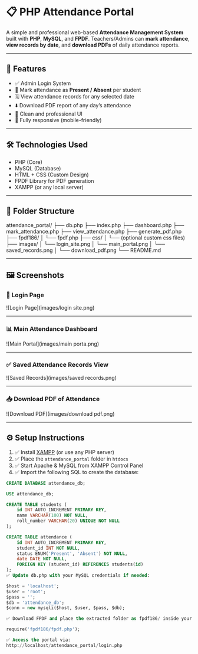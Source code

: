 # 📋 PHP Attendance Portal

A simple and professional web-based **Attendance Management System** built with **PHP**, **MySQL**, and **FPDF**. Teachers/Admins can **mark attendance**, **view records by date**, and **download PDFs** of daily attendance reports.

---

## 🚀 Features

- ✅ Admin Login System
- 📅 Mark attendance as **Present / Absent** per student
- 🗓 View attendance records for any selected date
- ⬇️ Download PDF report of any day’s attendance
- 🎨 Clean and professional UI
- 📱 Fully responsive (mobile-friendly)

---

## 🛠 Technologies Used

- PHP (Core)
- MySQL (Database)
- HTML + CSS (Custom Design)
- FPDF Library for PDF generation
- XAMPP (or any local server)

---

## 📂 Folder Structure

attendance_portal/
├── db.php
├── index.php
├── dashboard.php
├── mark_attendance.php
├── view_attendance.php
├── generate_pdf.php
├── fpdf186/
│ └── fpdf.php
├── css/
│ └── (optional custom css files)
├── images/
│ └── login_site.png
│ └── main_portal.png
│ └── saved_records.png
│ └── download_pdf.png
└── README.md


---

## 🖼 Screenshots

### 🔐 Login Page
![Login Page](images/login site.png)

---

### 📊 Main Attendance Dashboard
![Main Portal](images/main porta.png)

---

### ✅ Saved Attendance Records View
![Saved Records](images/saved records.png)

---

### 📥 Download PDF of Attendance
![Download PDF](images/download pdf.png)

---

## ⚙️ Setup Instructions

1. ✅ Install [XAMPP](https://www.apachefriends.org/) (or use any PHP server)
2. ✅ Place the `attendance_portal` folder in `htdocs`
3. ✅ Start Apache & MySQL from XAMPP Control Panel
4. ✅ Import the following SQL to create the database:

```sql
CREATE DATABASE attendance_db;

USE attendance_db;

CREATE TABLE students (
    id INT AUTO_INCREMENT PRIMARY KEY,
    name VARCHAR(100) NOT NULL,
    roll_number VARCHAR(20) UNIQUE NOT NULL
);

CREATE TABLE attendance (
    id INT AUTO_INCREMENT PRIMARY KEY,
    student_id INT NOT NULL,
    status ENUM('Present', 'Absent') NOT NULL,
    date DATE NOT NULL,
    FOREIGN KEY (student_id) REFERENCES students(id)
);
✅ Update db.php with your MySQL credentials if needed:

$host = 'localhost';
$user = 'root';
$pass = '';
$db = 'attendance_db';
$conn = new mysqli($host, $user, $pass, $db);

✅ Download FPDF and place the extracted folder as fpdf186/ inside your project. Use:

require('fpdf186/fpdf.php');

✅ Access the portal via:
http://localhost/attendance_portal/login.php

